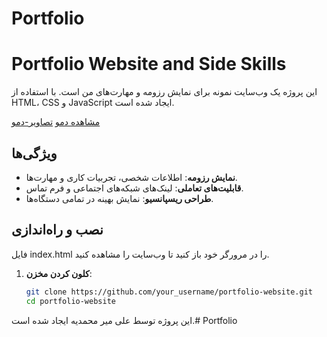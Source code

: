﻿# Portfolio


# Portfolio Website and Side Skills

این پروژه یک وب‌سایت نمونه برای نمایش رزومه و مهارت‌های من است. با استفاده از HTML، CSS و JavaScript ایجاد شده است.

[مشاهده دمو](https://portfolio-ten-coral-99.vercel.app/)
[تصاویر-دمو](images/{C6D6552D-F6DA-4A21-9A41-049F24E4F570}.png)

## ویژگی‌ها

- **نمایش رزومه**: اطلاعات شخصی، تجربیات کاری و مهارت‌ها.
- **قابلیت‌های تعاملی**: لینک‌های شبکه‌های اجتماعی و فرم تماس.
- **طراحی ریسپانسیو**: نمایش بهینه در تمامی دستگاه‌ها.

## نصب و راه‌اندازی

فایل index.html را در مرورگر خود باز کنید تا وب‌سایت را مشاهده کنید.

1. **کلون کردن مخزن**:
   ```bash
   git clone https://github.com/your_username/portfolio-website.git
   cd portfolio-website


این پروژه توسط علی میر محمدیه ایجاد شده است.# Portfolio
